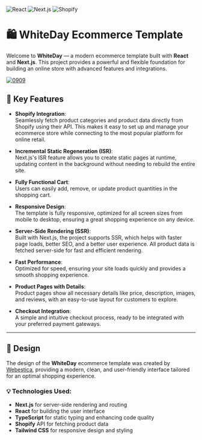 ![React](https://img.shields.io/badge/react-v19.0.0-blue) ![Next.js](https://img.shields.io/badge/next-v15.3-yellowgreen) ![Shopify](https://img.shields.io/badge/shopify-v2.0-green)

# 🛍️ WhiteDay Ecommerce Template

Welcome to **WhiteDay** — a modern ecommerce template built with **React** and **Next.js**. This project provides a powerful and flexible foundation for building an online store with advanced features and integrations.

<a href="https://white-day-ecommerce.vercel.app/">![0909](https://github.com/user-attachments/assets/eedc7e68-e5bd-4f03-92fd-ae941b548380)</a>

## 🚀 Key Features

- **Shopify Integration**:  
  Seamlessly fetch product categories and product data directly from Shopify using their API. This makes it easy to set up and manage your ecommerce store while connecting to the most popular platform for online retail.

- **Incremental Static Regeneration (ISR)**:  
  Next.js's ISR feature allows you to create static pages at runtime, updating content in the background without needing to rebuild the entire site.

- **Fully Functional Cart**:  
  Users can easily add, remove, or update product quantities in the shopping cart.

- **Responsive Design**:  
  The template is fully responsive, optimized for all screen sizes from mobile to desktop, ensuring a great shopping experience on any device.

- **Server-Side Rendering (SSR)**:  
  Built with Next.js, the project supports SSR, which helps with faster page loads, better SEO, and a better user experience. All product data is fetched server-side for fast and efficient rendering.
  
- **Fast Performance**:  
  Optimized for speed, ensuring your site loads quickly and provides a smooth shopping experience.

- **Product Pages with Details**:  
  Product pages show all necessary details like price, description, images, and reviews, with an easy-to-use layout for customers to explore.

- **Checkout Integration**:  
  A simple and intuitive checkout process, ready to be integrated with your preferred payment gateways.

---

## 🎨 Design

The design of the **WhiteDay** ecommerce template was created by [Webestica](https://webestica.com/), providing a modern, clean, and user-friendly interface tailored for an optimal shopping experience.

### 💡 Technologies Used:
- **Next.js** for server-side rendering and routing
- **React** for building the user interface
- **TypeScript** for static typing and enhancing code quality
- **Shopify** API for fetching product data
- **Tailwind CSS** for responsive design and styling

